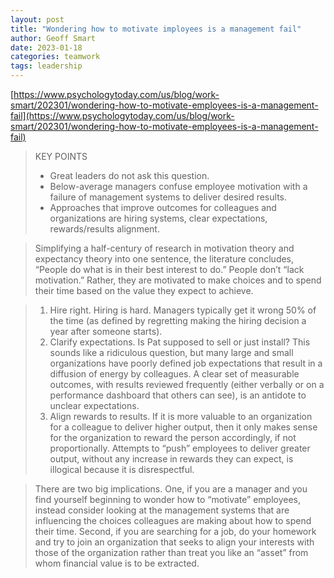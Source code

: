 ```yaml
---
layout: post
title: "Wondering how to motivate imployees is a management fail"
author: Geoff Smart
date: 2023-01-18
categories: teamwork
tags: leadership
---
```


[https://www.psychologytoday.com/us/blog/work-smart/202301/wondering-how-to-motivate-employees-is-a-management-fail](https://www.psychologytoday.com/us/blog/work-smart/202301/wondering-how-to-motivate-employees-is-a-management-fail)

> KEY POINTS
> - Great leaders do not ask this question.
> - Below-average managers confuse employee motivation with a failure of management systems to deliver desired results.
> - Approaches that improve outcomes for colleagues and organizations are hiring systems, clear expectations, rewards/results alignment.

> Simplifying a half-century of research in motivation theory and expectancy theory into one sentence, the literature concludes, “People do what is in their best interest to do.” People don’t “lack motivation.” Rather, they are motivated to make choices and to spend their time based on the value they expect to achieve.

> 1. Hire right. Hiring is hard. Managers typically get it wrong 50% of the time (as defined by regretting making the hiring decision a year after someone starts).
> 2. Clarify expectations. Is Pat supposed to sell or just install? This sounds like a ridiculous question, but many large and small organizations have poorly defined job expectations that result in a diffusion of energy by colleagues. A clear set of measurable outcomes, with results reviewed frequently (either verbally or on a performance dashboard that others can see), is an antidote to unclear expectations.
> 3. Align rewards to results. If it is more valuable to an organization for a colleague to deliver higher output, then it only makes sense for the organization to reward the person accordingly, if not proportionally. Attempts to “push” employees to deliver greater output, without any increase in rewards they can expect, is illogical because it is disrespectful.

> There are two big implications. One, if you are a manager and you find yourself beginning to wonder how to “motivate” employees, instead consider looking at the management systems that are influencing the choices colleagues are making about how to spend their time. Second, if you are searching for a job, do your homework and try to join an organization that seeks to align your interests with those of the organization rather than treat you like an “asset” from whom financial value is to be extracted.